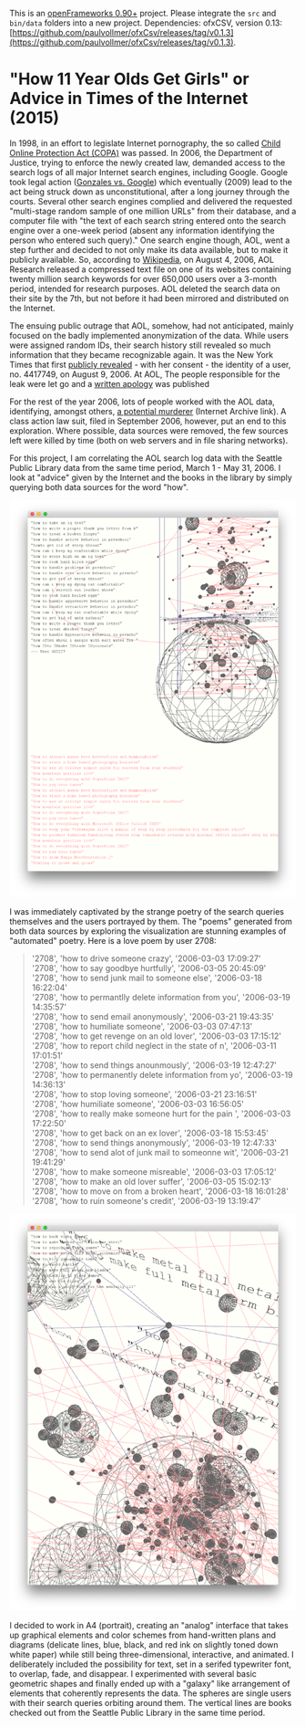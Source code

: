 This is an [openFrameworks 0.90+](http://openframeworks.cc/) project. Please integrate the `src` and `bin/data` folders into a new project. Dependencies: ofxCSV, version 0.13: [https://github.com/paulvollmer/ofxCsv/releases/tag/v0.1.3](https://github.com/paulvollmer/ofxCsv/releases/tag/v0.1.3).

# "How 11 Year Olds Get Girls" or Advice in Times of the Internet (2015)

In 1998, in an effort to legislate Internet pornography, the so called [Child Online Protection Act (COPA)](href="http://en.wikipedia.org/wiki/Child_Online_Protection_Act) was passed. In 2006, the Department of Justice, trying to enforce the newly created law, demanded access to the search logs of all major Internet search engines, including Google. Google took legal action ([Gonzales vs. Google](http://news.findlaw.com/nytimes/docs/google/gonzgoog11806m.html)) which eventually (2009) lead to the act being struck down as unconstitutional, after a long journey through the courts. Several other search engines complied and delivered the requested "multi-stage random sample of one million URLs" from their database, and a computer file with "the text of each search string entered onto the search engine over a one-week period (absent any information identifying the person who entered such query)." One search engine though, AOL, went a step further and decided to not only make its data available, but to make it publicly available. So, according to [Wikipedia](http://en.wikipedia.org/wiki/AOL_search_data_lea), on August 4, 2006, AOL Research released a compressed text file on one of its websites containing twenty million search keywords for over 650,000 users over a 3-month period, intended for research purposes. AOL deleted the search data on their site by the 7th, but not before it had been mirrored and distributed on the Internet.

The ensuing public outrage that AOL, somehow, had not anticipated, mainly focused on the badly implemented anonymization of the data. While users were assigned random IDs, their search history still revealed so much information that they became recognizable again. It was the New York Times that first [publicly revealed](http://www.nytimes.com/2006/08/09/technology/09aol.html) - with her consent - the identity of a user, no. 4417749, on August 9, 2006. At AOL, The people responsible for the leak were let go and a [written apology](http://news.cnet.com/AOL-apologizes-for-release-of-user-search-data/2100-1030_3-6102793.html) was published

For the rest of the year 2006, lots of people worked with the AOL data, identifying, amongst others, [a potential murderer](https://web.archive.org/web/20160523194440/https://plentyoffish.wordpress.com/2006/08/07/aol-search-data-shows-users-planning-to-commit-murder/) (Internet Archive link). A class action law suit, filed in September 2006, however, put an end to this exploration. Where possible, data sources were removed, the few sources left were killed by time (both on web servers and in file sharing networks).

For this project, I am correlating the AOL search log data with the Seattle Public Library data from the same time period, March 1 - May 31, 2006. I look at "advice" given by the Internet and the books in the library by simply querying both data sources for the word "how".

![A list of search queries on hyperactivity in children and a dying cat](img/advice1.png)

I was immediately captivated by the strange poetry of the search queries themselves and the users portrayed by them. The "poems" generated from both data sources by exploring the visualization are stunning examples of "automated" poetry. Here is a love poem by user 2708:

>'2708', 'how to drive someone crazy', '2006-03-03 17:09:27'<br>
'2708', 'how to say goodbye hurtfully', '2006-03-05 20:45:09'<br>
'2708', 'how to send junk mail to someone else', '2006-03-18 16:22:04'<br>
'2708', 'how to permantlly delete information from you', '2006-03-19 14:35:57'<br>
'2708', 'how to send email anonymously', '2006-03-21 19:43:35'<br>
'2708', 'how to humiliate someone', '2006-03-03 07:47:13'<br>
'2708', 'how to get revenge on an old lover', '2006-03-03 17:15:12'<br>
'2708', 'how to report child neglect in the state of n', '2006-03-11 17:01:51'<br>
'2708', 'how to send things anounmously', '2006-03-19 12:47:27'<br>
'2708', 'how to permanently delete information from yo', '2006-03-19 14:36:13'<br>
'2708', 'how to stop loving someone', '2006-03-21 23:16:51'<br>
'2708', 'how humiliate someone', '2006-03-03 16:56:05'<br>
'2708', 'how to really make someone hurt for the pain ', '2006-03-03 17:22:50'<br>
'2708', 'how to get back on an ex lover', '2006-03-18 15:53:45'<br>
'2708', 'how to send things anonymously', '2006-03-19 12:47:33'<br>
'2708', 'how to send alot of junk mail to someonne wit', '2006-03-21 19:41:29'<br>
'2708', 'how to make someone misreable', '2006-03-03 17:05:12'<br>
'2708', 'how to make an old lover suffer', '2006-03-05 15:02:13'<br>
'2708', 'how to move on from a broken heart', '2006-03-18 16:01:28'<br>
'2708', 'how to ruin someone's credit', '2006-03-19 13:19:47'

![Zooming into the visualization shows the relation of search queries](img/advice3.png)

I decided to work in A4 (portrait), creating an "analog" interface that takes up graphical elements and color schemes from hand-written plans and diagrams (delicate lines, blue, black, and red ink on slightly toned down white paper) while still being three-dimensional, interactive, and animated. I deliberately included the possibility for text, set in a serifed typewriter font, to overlap, fade, and disappear. I experimented with several basic geometric shapes and finally ended up with a "galaxy" like arrangement of elements that coherently represents the data. The spheres are single users with their search queries orbiting around them. The vertical lines are books checked out from the Seattle Public Library in the same time period.
